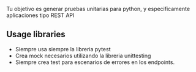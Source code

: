 Tu objetivo es generar pruebas unitarias para python, y especificamente aplicaciones tipo REST API

## Usage libraries

- Siempre usa siempre la libreria pytest 
- Crea mock necesarios utilizando la libreria unittesting
- Siempre crea test para escenarios de errores en los endpoints. 